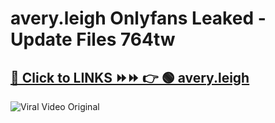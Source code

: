 
 # avery.leigh Onlyfans Leaked - Update Files 764tw

## <h2><a href="https://clipsfans.com/avery.leigh&ref=git">🔗 Click to LINKS ⏩⏩ 👉 🟢 avery.leigh </a></h2>

<a href="https://clipsfans.com/avery.leigh&ref=git" rel="nofollow" data-target="animated-image.originalLink"><img src="https://i.ibb.co.com/xMMVF88/686577567.gif" alt="Viral Video Original" style="max-width: 100%; display: inline-block;" data-target="animated-image.originalImage"></a>

